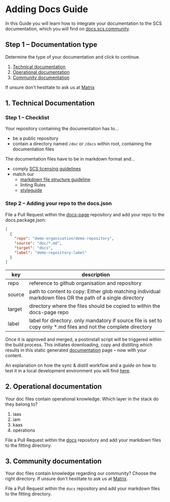 # Adding Docs Guide

In this Guide you will learn how to integrate your documentation to the SCS documentation, which you will find on [docs.scs.community](https://docs.scs.community).

## Step 1 – Documentation type

Determine the type of your documentation and click to continue.

1. [Technical documentation](#1-technical-documentation)
2. [Operational documentation](#2-operational-documentation)
3. [Community documentation](#3-community-documentation)

If unsure don't hestitate to ask us at [Matrix](https://github.com/SovereignCloudStack/docs/blob/main/community/communication/matrix.md)

## 1. Technical Documentation

### Step 1 – Checklist

Your repository containing the documentation has to...

- be a public repository
- contain a directory named `/doc` or `/docs` within root, containing the documentation files

The documentation files have to be in markdown format and...

- comply [SCS licensing guidelines](https://github.com/SovereignCloudStack/docs/blob/main/community/github/dco-and-licenses.md)
- match our
  - [markdown file structure guideline](https://github.com/SovereignCloudStack/docs/blob/main/community/contribute/doc-files-structure-guide.md)
  - linting Rules
  - [styleguide](https://github.com/SovereignCloudStack/docs/blob/main/community/contribute/styleguide.md)

### Step 2 – Adding your repo to the docs.json

File a Pull Request within the [docs-page](https://github.com/SovereignCloudStack/docs-page) repository and add your repo to the docs.package.json:

```json
[
  {
    "repo": "demo-organisation/demo-repository",
    "source": "doc/*.md",
    "target": "docs",
    "label": "demo-repository-label"
  }
]
```

| key    | description                                                                                                       |
| ------ | ----------------------------------------------------------------------------------------------------------------- |
| repo   | reference to github organisation and repository                                                                   |
| source | path to content to copy: Either glob matching individual markdown files OR the path of a single directory         |
| target | directory where the files should be copied to within the docs-page repo                                           |
| label  | label for directory. only mandatory if source file is set to copy only \*.md files and not the complete directory |

Once it is approved and merged, a postinstall script will be triggered within the build process. This initiates downloading, copy and distilling which results in this static generated [documentation](https://docs.scs.community) page – now with your content.

An explanation on how the sync & distill workflow and a guide on how to test it in a local development environment you will find [here](https://github.com/SovereignCloudStack/docs/blob/main/community/contribute/docs-workflow-explanation.md).

## 2. Operational documentation

Your doc files contain operational knowledge. Which layer in the stack do they belong to?

1. iaas
2. iam
3. kaas
4. operations

File a Pull Request within the [docs](https://github.com/SovereignCloudStack/docs) repository and add your markdown files to the fitting directory.

## 3. Community documentation

Your doc files contain knowledge regarding our community? Choose the right directory. If unsure don't hestitate to ask us at [Matrix](https://github.com/SovereignCloudStack/docs/blob/main/community/communication/matrix.md).

File a Pull Request within the `docs` repository and add your markdown files to the fitting directory.
